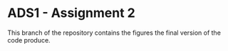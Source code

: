 # ADS1 - Assignment 2

This branch of the repository contains the figures the final version of the code produce.
